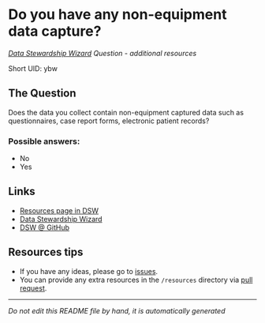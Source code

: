 # Do you have any non-equipment data capture?

*[Data Stewardship Wizard] Question - additional resources*

Short UID: ybw

## The Question

Does the data you collect contain non-equipment captured data such as questionnaires, case report forms, electronic patient records?

### Possible answers:

  * No 
  * Yes 

## Links

  * [Resources page in DSW]
  * [Data Stewardship Wizard]
  * [DSW @ GitHub]


## Resources tips

  * If you have any ideas, please go to [issues].
  * You can provide any extra resources in the `/resources` directory via [pull request].

----

*Do not edit this README file by hand, it is automatically generated*

[Data Stewardship Wizard]: https://dmp.fairdata.solutions
[Resources page in DSW]: https://dmp.fairdata.solutions/resources/ybw
[DSW @ GitHub]: https://github.com/DataStewardshipWizard
[issues]: https://help.github.com/articles/about-issues/
[pull request]: https://help.github.com/articles/about-pull-requests/